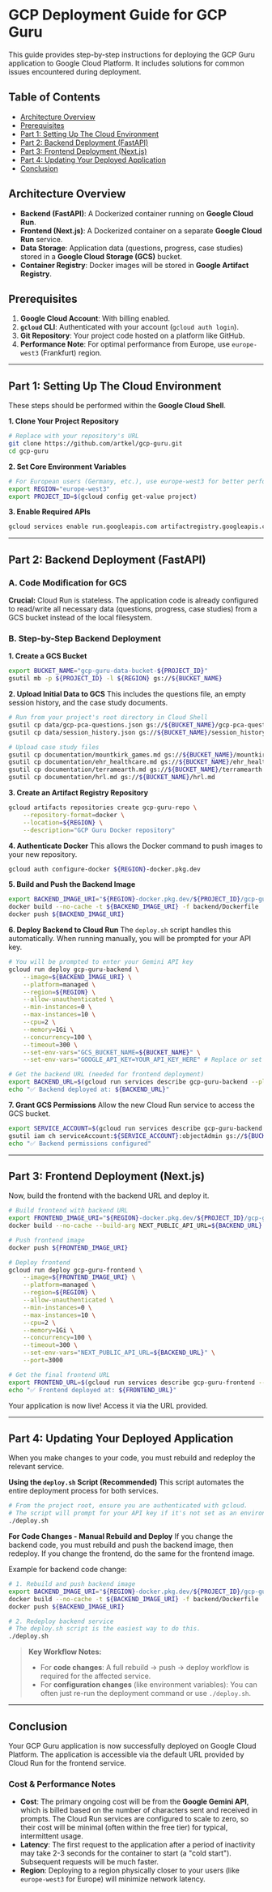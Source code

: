 # GCP Deployment Guide for GCP Guru

This guide provides step-by-step instructions for deploying the GCP Guru application to Google Cloud Platform. It includes solutions for common issues encountered during deployment.

## Table of Contents

- [Architecture Overview](#architecture-overview)
- [Prerequisites](#prerequisites)
- [Part 1: Setting Up The Cloud Environment](#part-1-setting-up-the-cloud-environment)
- [Part 2: Backend Deployment (FastAPI)](#part-2-backend-deployment-fastapi)
- [Part 3: Frontend Deployment (Next.js)](#part-3-frontend-deployment-nextjs)
- [Part 4: Updating Your Deployed Application](#part-4-updating-your-deployed-application)
- [Conclusion](#conclusion)

## Architecture Overview

- **Backend (FastAPI)**: A Dockerized container running on **Google Cloud Run**.
- **Frontend (Next.js)**: A Dockerized container on a separate **Google Cloud Run** service.
- **Data Storage**: Application data (questions, progress, case studies) stored in a **Google Cloud Storage (GCS)** bucket.
- **Container Registry**: Docker images will be stored in **Google Artifact Registry**.

## Prerequisites

1.  **Google Cloud Account**: With billing enabled.
2.  **`gcloud` CLI**: Authenticated with your account (`gcloud auth login`).
3.  **Git Repository**: Your project code hosted on a platform like GitHub.
4.  **Performance Note**: For optimal performance from Europe, use `europe-west3` (Frankfurt) region.

---

## Part 1: Setting Up The Cloud Environment

These steps should be performed within the **Google Cloud Shell**.

**1. Clone Your Project Repository**
```bash
# Replace with your repository's URL
git clone https://github.com/artkel/gcp-guru.git
cd gcp-guru
```

**2. Set Core Environment Variables**
```bash
# For European users (Germany, etc.), use europe-west3 for better performance
export REGION="europe-west3"
export PROJECT_ID=$(gcloud config get-value project)
```

**3. Enable Required APIs**
```bash
gcloud services enable run.googleapis.com artifactregistry.googleapis.com
```

---

## Part 2: Backend Deployment (FastAPI)

### A. Code Modification for GCS
**Crucial:** Cloud Run is stateless. The application code is already configured to read/write all necessary data (questions, progress, case studies) from a GCS bucket instead of the local filesystem.

### B. Step-by-Step Backend Deployment

**1. Create a GCS Bucket**
```bash
export BUCKET_NAME="gcp-guru-data-bucket-${PROJECT_ID}"
gsutil mb -p ${PROJECT_ID} -l ${REGION} gs://${BUCKET_NAME}
```

**2. Upload Initial Data to GCS**
This includes the questions file, an empty session history, and the case study documents.
```bash
# Run from your project's root directory in Cloud Shell
gsutil cp data/gcp-pca-questions.json gs://${BUCKET_NAME}/gcp-pca-questions.json
gsutil cp data/session_history.json gs://${BUCKET_NAME}/session_history.json

# Upload case study files
gsutil cp documentation/mountkirk_games.md gs://${BUCKET_NAME}/mountkirk_games.md
gsutil cp documentation/ehr_healthcare.md gs://${BUCKET_NAME}/ehr_healthcare.md
gsutil cp documentation/terramearth.md gs://${BUCKET_NAME}/terramearth.md
gsutil cp documentation/hrl.md gs://${BUCKET_NAME}/hrl.md
```

**3. Create an Artifact Registry Repository**
```bash
gcloud artifacts repositories create gcp-guru-repo \
    --repository-format=docker \
    --location=${REGION} \
    --description="GCP Guru Docker repository"
```

**4. Authenticate Docker**
This allows the Docker command to push images to your new repository.
```bash
gcloud auth configure-docker ${REGION}-docker.pkg.dev
```

**5. Build and Push the Backend Image**
```bash
export BACKEND_IMAGE_URI="${REGION}-docker.pkg.dev/${PROJECT_ID}/gcp-guru-repo/gcp-guru-backend:latest"
docker build --no-cache -t ${BACKEND_IMAGE_URI} -f backend/Dockerfile .
docker push ${BACKEND_IMAGE_URI}
```

**6. Deploy Backend to Cloud Run**
The `deploy.sh` script handles this automatically. When running manually, you will be prompted for your API key.
```bash
# You will be prompted to enter your Gemini API key
gcloud run deploy gcp-guru-backend \
    --image=${BACKEND_IMAGE_URI} \
    --platform=managed \
    --region=${REGION} \
    --allow-unauthenticated \
    --min-instances=0 \
    --max-instances=10 \
    --cpu=2 \
    --memory=1Gi \
    --concurrency=100 \
    --timeout=300 \
    --set-env-vars="GCS_BUCKET_NAME=${BUCKET_NAME}" \
    --set-env-vars="GOOGLE_API_KEY=YOUR_API_KEY_HERE" # Replace or set in environment

# Get the backend URL (needed for frontend deployment)
export BACKEND_URL=$(gcloud run services describe gcp-guru-backend --platform managed --region=${REGION} --format 'value(status.url)')
echo "✅ Backend deployed at: ${BACKEND_URL}"
```

**7. Grant GCS Permissions**
Allow the new Cloud Run service to access the GCS bucket.
```bash
export SERVICE_ACCOUNT=$(gcloud run services describe gcp-guru-backend --platform managed --region=${REGION} --format 'value(spec.template.spec.serviceAccountName)')
gsutil iam ch serviceAccount:${SERVICE_ACCOUNT}:objectAdmin gs://${BUCKET_NAME}
echo "✅ Backend permissions configured"
```

---

## Part 3: Frontend Deployment (Next.js)

Now, build the frontend with the backend URL and deploy it.

```bash
# Build frontend with backend URL
export FRONTEND_IMAGE_URI="${REGION}-docker.pkg.dev/${PROJECT_ID}/gcp-guru-repo/gcp-guru-frontend:latest"
docker build --no-cache --build-arg NEXT_PUBLIC_API_URL=${BACKEND_URL} -t ${FRONTEND_IMAGE_URI} -f frontend/Dockerfile .

# Push frontend image
docker push ${FRONTEND_IMAGE_URI}

# Deploy frontend
gcloud run deploy gcp-guru-frontend \
    --image=${FRONTEND_IMAGE_URI} \
    --platform=managed \
    --region=${REGION} \
    --allow-unauthenticated \
    --min-instances=0 \
    --max-instances=10 \
    --cpu=2 \
    --memory=1Gi \
    --concurrency=100 \
    --timeout=300 \
    --set-env-vars="NEXT_PUBLIC_API_URL=${BACKEND_URL}" \
    --port=3000

# Get the final frontend URL
export FRONTEND_URL=$(gcloud run services describe gcp-guru-frontend --platform managed --region=${REGION} --format 'value(status.url)')
echo "✅ Frontend deployed at: ${FRONTEND_URL}"
```

Your application is now live! Access it via the URL provided.

---

## Part 4: Updating Your Deployed Application

When you make changes to your code, you must rebuild and redeploy the relevant service.

**Using the `deploy.sh` Script (Recommended)**
This script automates the entire deployment process for both services.
```bash
# From the project root, ensure you are authenticated with gcloud.
# The script will prompt for your API key if it's not set as an environment variable.
./deploy.sh
```

**For Code Changes - Manual Rebuild and Deploy**
If you change the backend code, you must rebuild and push the backend image, then redeploy. If you change the frontend, do the same for the frontend image.

Example for backend code change:
```bash
# 1. Rebuild and push backend image
export BACKEND_IMAGE_URI="${REGION}-docker.pkg.dev/${PROJECT_ID}/gcp-guru-repo/gcp-guru-backend:latest"
docker build --no-cache -t ${BACKEND_IMAGE_URI} -f backend/Dockerfile .
docker push ${BACKEND_IMAGE_URI}

# 2. Redeploy backend service
# The deploy.sh script is the easiest way to do this.
./deploy.sh
```

> **Key Workflow Notes:**
> - For **code changes**: A full rebuild → push → deploy workflow is required for the affected service.
> - For **configuration changes** (like environment variables): You can often just re-run the deployment command or use `./deploy.sh`.

---

## Conclusion

Your GCP Guru application is now successfully deployed on Google Cloud Platform. The application is accessible via the default URL provided by Cloud Run for the frontend service.

### Cost & Performance Notes

- **Cost**: The primary ongoing cost will be from the **Google Gemini API**, which is billed based on the number of characters sent and received in prompts. The Cloud Run services are configured to scale to zero, so their cost will be minimal (often within the free tier) for typical, intermittent usage.
- **Latency**: The first request to the application after a period of inactivity may take 2-3 seconds for the container to start (a "cold start"). Subsequent requests will be much faster.
- **Region**: Deploying to a region physically closer to your users (like `europe-west3` for Europe) will minimize network latency.
